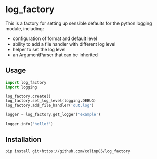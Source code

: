 # log_factory

This is a factory for setting up sensible defaults for the python logging module, including:

* configuration of format and default level
* ability to add a file handler with different log level
* helper to set the log level
* an ArgumentParser that can be inherited

## Usage

```python
import log_factory
import logging

log_factory.create()
log_factory.set_log_level(logging.DEBUG)
log_factory.add_file_handler('out.log')

logger = log_factory.get_logger('example')

logger.info('hello!')
```

## Installation

```bash
pip install git+https://github.com/colinp85/log_factory
```
